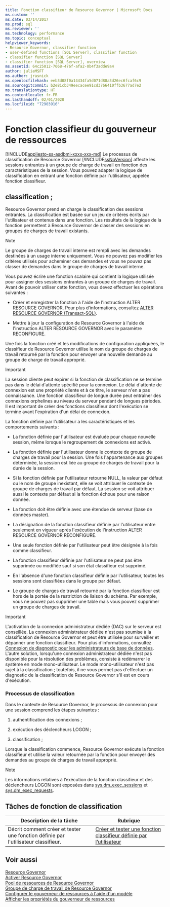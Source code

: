 ```yaml
---
title: Fonction classifieur de Resource Governor | Microsoft Docs
ms.custom: ''
ms.date: 03/14/2017
ms.prod: sql
ms.reviewer: ''
ms.technology: performance
ms.topic: conceptual
helpviewer_keywords:
- Resource Governor, classifier function
- user-defined functions [SQL Server], classifier function
- classifier function [SQL Server]
- classifier function [SQL Server], overview
ms.assetid: 64c25012-7068-476f-afa2-0b4f3adde9a4
author: julieMSFT
ms.author: jrasnick
ms.openlocfilehash: eeb3d08f0a14434fa5d071d88a3d26ec6fcaf6c9
ms.sourcegitcommit: b2e81cb349eecacee91cd3766410ffb3677ad7e2
ms.translationtype: HT
ms.contentlocale: fr-FR
ms.lasthandoff: 02/01/2020
ms.locfileid: "72903916"
---
```

# <a name="resource-governor-classifier-function"></a>Fonction classifieur du gouverneur de ressources
[!INCLUDE[appliesto-ss-asdbmi-xxxx-xxx-md](../../includes/appliesto-ss-asdbmi-xxxx-xxx-md.md)]
  Le processus de classification de Resource Governor [!INCLUDE[ssNoVersion](../../includes/ssnoversion-md.md)] affecte les sessions entrantes à un groupe de charge de travail en fonction des caractéristiques de la session. Vous pouvez adapter la logique de classification en entrant une fonction définie par l'utilisateur, appelée fonction classifieur.  
  
## <a name="classification"></a>classification ;  
 Resource Governor prend en charge la classification des sessions entrantes. La classification est basée sur un jeu de critères écrits par l'utilisateur et contenus dans une fonction. Les résultats de la logique de la fonction permettent à Resource Governor de classer des sessions en groupes de charges de travail existants.  
  
> [!NOTE]  
>  Le groupe de charges de travail interne est rempli avec les demandes destinées à un usage interne uniquement. Vous ne pouvez pas modifier les critères utilisés pour acheminer ces demandes et vous ne pouvez pas classer de demandes dans le groupe de charges de travail interne.  
  
 Vous pouvez écrire une fonction scalaire qui contient la logique utilisée pour assigner des sessions entrantes à un groupe de charges de travail. Avant de pouvoir utiliser cette fonction, vous devez effectuer les opérations suivantes :  
  
-   Créer et enregistrer la fonction à l'aide de l'instruction ALTER RESOURCE GOVERNOR. Pour plus d’informations, consultez [ALTER RESOURCE GOVERNOR &#40;Transact-SQL&#41;](../../t-sql/statements/alter-resource-governor-transact-sql.md).  
  
-   Mettre à jour la configuration de Resource Governor à l'aide de l'instruction ALTER RESOURCE GOVERNOR avec le paramètre RECONFIGURE.  
  
 Une fois la fonction créé et les modifications de configuration appliquées, le classifieur de Resource Governor utilise le nom du groupe de charges de travail retourné par la fonction pour envoyer une nouvelle demande au groupe de charge de travail approprié.  
  
> [!IMPORTANT]  
>  La session cliente peut expirer si la fonction de classification ne se termine pas dans le délai d'attente spécifié pour la connexion. Le délai d'attente de connexion est une propriété cliente et à ce titre, le serveur n'en a pas connaissance. Une fonction classifieur de longue durée peut entraîner des connexions orphelines au niveau du serveur pendant de longues périodes. Il est important de créer des fonctions classifieur dont l'exécution se termine avant l'expiration d'un délai de connexion.  
  
 La fonction définie par l'utilisateur a les caractéristiques et les comportements suivants :  
  
-   La fonction définie par l'utilisateur est évaluée pour chaque nouvelle session, même lorsque le regroupement de connexions est activé.  
  
-   La fonction définie par l'utilisateur donne le contexte de groupe de charges de travail pour la session. Une fois l'appartenance aux groupes déterminée, la session est liée au groupe de charges de travail pour la durée de la session.  
  
-   Si la fonction définie par l'utilisateur retourne NULL, la valeur par défaut ou le nom de groupe inexistant, elle se voit attribuer le contexte de groupe de charges de travail par défaut. La session se voit attribuer aussi le contexte par défaut si la fonction échoue pour une raison donnée.  
  
-   La fonction doit être définie avec une étendue de serveur (base de données master).  
  
-   La désignation de la fonction classifieur définie par l'utilisateur entre seulement en vigueur après l'exécution de l'instruction ALTER RESOURCE GOVERNOR RECONFIGURE.  
  
-   Une seule fonction définie par l'utilisateur peut être désignée à la fois comme classifieur.  
  
-   La fonction classifieur définie par l'utilisateur ne peut pas être supprimée ou modifiée sauf si son état classifieur est supprimé.  
  
-   En l'absence d'une fonction classifieur définie par l'utilisateur, toutes les sessions sont classifiées dans le groupe par défaut.  
  
-   Le groupe de charges de travail retourné par la fonction classifieur est hors de la portée de la restriction de liaison du schéma. Par exemple, vous ne pouvez pas supprimer une table mais vous pouvez supprimer un groupe de charges de travail.  
  
> [!IMPORTANT]  
>  L'activation de la connexion administrateur dédiée (DAC) sur le serveur est conseillée. La connexion administrateur dédiée n'est pas soumise à la classification de Resource Governor et peut être utilisée pour surveiller et dépanner une fonction classifieur. Pour plus d’informations, consultez [Connexion de diagnostic pour les administrateurs de base de données](../../database-engine/configure-windows/diagnostic-connection-for-database-administrators.md). L'autre solution, lorsqu'une connexion administrateur dédiée n'est pas disponible pour la résolution des problèmes, consiste à redémarrer le système en mode mono-utilisateur. Le mode mono-utilisateur n'est pas sujet à la classification ; toutefois, il ne vous permet pas d'effectuer un diagnostic de la classification de Resource Governor s'il est en cours d'exécution.  
  
### <a name="classification-process"></a>Processus de classification  
 Dans le contexte de Resource Governor, le processus de connexion pour une session comprend les étapes suivantes :  
  
1.  authentification des connexions ;  
  
2.  exécution des déclencheurs LOGON ;  
  
3.  classification ;  

 Lorsque la classification commence, Resource Governor exécute la fonction classifieur et utilise la valeur retournée par la fonction pour envoyer des demandes au groupe de charges de travail approprié.  
  
> [!NOTE]  
>  Les informations relatives à l’exécution de la fonction classifieur et des déclencheurs LOGON sont exposées dans [sys.dm_exec_sessions](../../relational-databases/system-dynamic-management-views/sys-dm-exec-sessions-transact-sql.md) et [sys.dm_exec_requests](../../relational-databases/system-dynamic-management-views/sys-dm-exec-requests-transact-sql.md).  
  
## <a name="classification-function-tasks"></a>Tâches de fonction de classification  
  
|Description de la tâche|Rubrique|  
|----------------------|-----------|  
|Décrit comment créer et tester une fonction définie par l'utilisateur classifieur.|[Créer et tester une fonction classifieur définie par l’utilisateur](../../relational-databases/resource-governor/create-and-test-a-classifier-user-defined-function.md)|  
  
## <a name="see-also"></a>Voir aussi  
 [Resource Governor](../../relational-databases/resource-governor/resource-governor.md)   
 [Activer Resource Governor](../../relational-databases/resource-governor/enable-resource-governor.md)   
 [Pool de ressources de Resource Governor](../../relational-databases/resource-governor/resource-governor-resource-pool.md)   
 [Groupe de charge de travail de Resource Governor](../../relational-databases/resource-governor/resource-governor-workload-group.md)   
 [Configurer le gouverneur de ressources à l'aide d'un modèle](../../relational-databases/resource-governor/configure-resource-governor-using-a-template.md)   
 [Afficher les propriétés du gouverneur de ressources](../../relational-databases/resource-governor/view-resource-governor-properties.md)  
  
  

